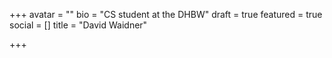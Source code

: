 +++
avatar = ""
bio = "CS student at the DHBW"
draft = true
featured = true
social = []
title = "David Waidner"

+++
